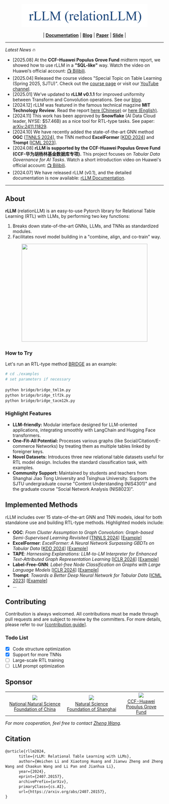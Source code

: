 <!-- # rLLM (**[Documentation](https://relationllm.readthedocs.io/en/latest/)**|**[Paper](https://arxiv.org/abs/2407.20157)**) -->

<p align="center"><img src="docs/source/_static/logo.png" alt="rLLM logo" width="400px" /></p>
<p align="center">
|  <a href="https://relationllm.readthedocs.io/en/latest/"><b>Documentation</b></a>  
|  <a href="https://rllm-project.github.io/"><b>Blog</b></a>  
|  <a href="https://arxiv.org/abs/2407.20157"><b>Paper</b></a>  
|  <a href="https://zhengwang100.github.io/pdf/rllm_introduction240811.pdf"><b>Slide</b></a>  |
</p>

----

*Latest News* 🔥  
- [2025.08] At the **CCF–Huawei Populus Grove Fund** midterm report, we showed how to use rLLM in a **"SQL-like"** way. Watch the video on Huawei’s official account: [📺 Bilibili](https://www.bilibili.com/video/BV1TQeFz7Eaj/?t=1114).
- [2025.04] Released the course videos "Special Topic on Table Learning (Spring 2025, SJTU)". Check out the [course page](https://zhengwang100.github.io/course/table-learning-2025/) or visit our [YouTube channel](https://www.youtube.com/watch?v=aebkqnSghTw&list=PLtbYCaVzygjLZrYCuoz6nTJdUzMzIUohh).
- [2025.01] We’ve updated to **rLLM v0.1.1** for improved uniformity between Transform and Convolution operations. See our [blog](https://rllm-project.github.io/2025-01-10-rLLM-v0.1.1-Achieving-Greater-Uniformity-Between-Transform-and-Convolution/).
- [2024.12] rLLM was featured in the famous technical magzine **MIT Technology Review**. Read the report [here (Chinese)](https://www.mittrchina.com/news/detail/14162) or [here (English)](https://www-mittrchina-com.translate.goog/news/detail/14162?_x_tr_sl=auto&_x_tr_tl=en&_x_tr_hl=en&_x_tr_pto=wapp).  
- [2024.11] This work has been approved by **Snowflake** (AI Data Cloud leader, NYSE: $57.46B) as a nice tool for RTL-type tasks. See paper: [arXiv:2411.11829](https://arxiv.org/abs/2411.11829).
- [2024.10] We have recently added the state-of-the-art GNN method **OGC** [[TNNLS 2024](https://arxiv.org/abs/2309.13599)], the TNN method **ExcelFormer** [[KDD 2024](https://arxiv.org/abs/2301.02819)] and **Trompt** [[ICML 2023](https://arxiv.org/abs/2305.18446)].  
- [2024.08] **rLLM is supported by the CCF-Huawei Populus Grove Fund (CCF-华为胡杨林基金数据库专项).** This project focuses on *Tabular Data Governance for AI Tasks*. Watch a short introduction video on Huawei's official account: [📺 Bilibili](https://www.bilibili.com/video/BV1qz421i7Yz). 
- [2024.07] We have released rLLM (v0.1), and the detailed documentation is now available: [rLLM Documentation](https://relationllm.readthedocs.io/en/latest/).
  
---
## About

**rLLM** (relationLLM) is an easy-to-use Pytorch library for Relational Table Learning (RTL) with LLMs, by performing two key functions:
1. Breaks down state-of-the-art GNNs, LLMs, and TNNs as standardized modules.
2. Facilitates novel model building in a "combine, align, and co-train" way.  


<p align="center">
  <img width="400" height="310" src="https://zhengwang100.github.io/img/rllm/rllm_overview.png">
</p>

### How to Try

Let's run an RTL-type method [BRIDGE](./examples/bridge) as an example:

```bash
# cd ./examples
# set parameters if necessary

python bridge/bridge_tml1m.py
python bridge/bridge_tlf2k.py
python bridge/bridge_tacm12k.py
```

### Highlight Features

- **LLM-friendly:** Modular interface designed for LLM-oriented applications, integrating smoothly with LangChain and Hugging Face transformers.
- **One-Fit-All Potential:**  Processes various graphs (like Social/Citation/E-commerce Networks) by treating them as multiple tables linked by foreigner keys.
- **Novel Datasets:**  Introduces three new relational table datasets useful for RTL model design. Includes the standard classification task, with examples.
- **Community Support:**  Maintained by students and teachers from Shanghai Jiao Tong University and Tsinghua University. Supports the SJTU undergraduate course "Content Understanding (NIS4301)" and the graduate course "Social Network Analysis (NIS8023)".

## Implemented Methods

rLLM includes over 15 state-of-the-art GNN and TNN models, ideal for both standalone use and building RTL-type methods. Highlighted models include:  

- **OGC**: *From Cluster Assumption to Graph Convolution: Graph-based Semi-Supervised Learning Revisited* [[TNNLS 2024](https://arxiv.org/abs/2309.13599)] [[Example](https://github.com/rllm-team/rllm/blob/main/examples/ogc.py)]  
- **ExcelFormer**: *ExcelFormer: A Neural Network Surpassing GBDTs on Tabular Data* [[KDD 2024](https://arxiv.org/abs/2301.02819)] [[Example](https://github.com/rllm-team/rllm/blob/main/examples/excelformer.py)]  
- **TAPE**: *Harnessing Explanations: LLM-to-LM Interpreter for Enhanced Text-Attributed Graph Representation Learning* [[ICLR 2024](https://arxiv.org/abs/2305.19523)] [[Example](https://github.com/rllm-team/rllm/tree/main/examples/tape)]  
- **Label-Free-GNN**: *Label-free Node Classification on Graphs with Large Language Models* [[ICLR 2024](https://arxiv.org/abs/2310.04668)] [[Example](https://github.com/rllm-team/rllm/blob/main/examples/ogc.py)]  
- **Trompt**: *Towards a Better Deep Neural Network for Tabular Data*  [[ICML 2023](https://arxiv.org/abs/2305.18446)] [[Example](https://github.com/rllm-team/rllm/blob/main/examples/trompt.py)]  
- ...  

## Contributing

Contribution is always welcomed. All contributions must be made through pull requests and are subject to review by the committers. For more details, please refer to our [[contribution guide](https://drive.google.com/file/d/1EFchbdcu54ZSuV-DR7y4fJh51yKM6Vo5/view?usp=drive_link])].

### Todo List

- [x] Code structure optimization
- [x] Support for more TNNs
- [ ] Large-scale RTL training
- [ ] LLM prompt optimization

## Sponsor

<table>
  <tr>
    <td align="center">
      <a href="https://www.nsfc.gov.cn/english/site_1/">
        <img src="https://www.nsfc.gov.cn/english/site_1/images/logo.jpg" width="160" /><br/>
        National Natural Science Foundation of China
      </a>
    </td>
    <td align="center">
      <a href="https://stcsm.sh.gov.cn/">
        <img src="https://stcsm.sh.gov.cn/images/logo_zz.png" width="130" /><br/>
        Natural Science Foundation of Shanghai
      </a>
    </td>
    <td align="center">
      <a href="https://tc.ccf.org.cn/">
        <img src="https://tc.ccf.org.cn/upload/resources/image/2021/06/09/159361.png" width="90" /><br/>
        CCF-Huawei Populus Grove Fund
      </a>
    </td>
  </tr>
</table>

*For more cooperation, feel free to contact [Zheng Wang](https://zhengwang100.github.io/).*



## Citation
```
@article{rllm2024,
      title={rLLM: Relational Table Learning with LLMs}, 
      author={Weichen Li and Xiaotong Huang and Jianwu Zheng and Zheng Wang and Chaokun Wang and Li Pan and Jianhua Li},
      year={2024},
      eprint={2407.20157},
      archivePrefix={arXiv},
      primaryClass={cs.AI},
      url={https://arxiv.org/abs/2407.20157}, 
}
```

